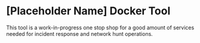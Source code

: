 # [Placeholder Name] Docker Tool
This tool is a work-in-progress one stop shop for a good amount of services needed for incident response and network hunt operations.
